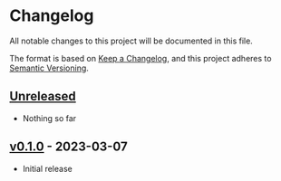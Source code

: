 # Changelog
All notable changes to this project will be documented in this file.

The format is based on [Keep a Changelog](https://keepachangelog.com/en/1.0.0/),
and this project adheres to [Semantic Versioning](https://semver.org/spec/v2.0.0.html).

## [Unreleased]
- Nothing so far

## [v0.1.0] - 2023-03-07
- Initial release

[Unreleased]: https://github.com/fgrosse/kafkactl/compare/v0.1.0...HEAD
[v0.1.0]: https://github.com/fgrosse/kafkactl/releases/tag/v0.1.0

